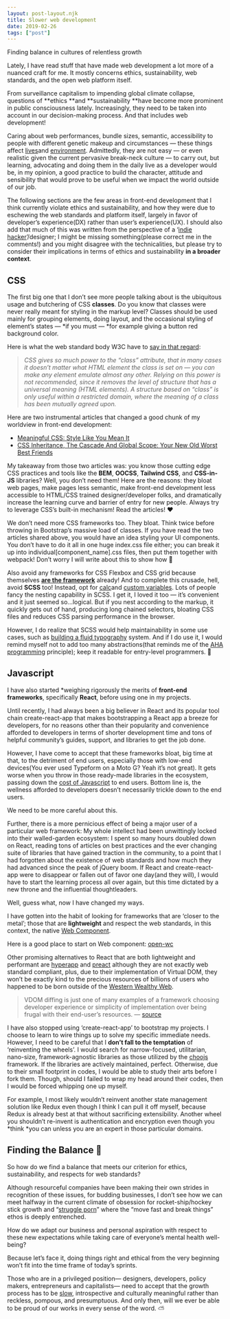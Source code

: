 ```yaml
---
layout: post-layout.njk
title: Slower web development
date: 2019-02-26
tags: ["post"]
---
```


Finding balance in cultures of relentless growth

Lately, I have read stuff that have made web development a lot more of a nuanced craft for me. It mostly concerns ethics, sustainability, web standards, and the open web platform itself.

From surveillance capitalism to impending global climate collapse, questions of **ethics **and **sustainability **have become more prominent in public consciousness lately. Increasingly, they need to be taken into account in our decision-making process. And that includes web development!

Caring about web performances, bundle sizes, semantic, accessibility to people with different genetic makeup and circumstances — these things affect [lives](https://timkadlec.com/remembers/2019-01-09-the-ethics-of-performance/)and [environment](https://serving.green/). Admittedly, they are not easy — or even realistic given the current pervasive break-neck culture — to carry out, but learning, advocating and doing them in the daily live as a developer would be, in my opinion, a good practice to build the character, attitude and sensibility that would prove to be useful when we impact the world outside of our job.

The following sections are the few areas in front-end development that I think currently violate ethics and sustainability, and how they were due to eschewing the web standards and platform itself, largely in favor of developer’s experience(DX) rather than user’s experience(UX). I should also add that much of this was written from the perspective of a ‘[indie hacker](https://www.indiehackers.com/)’/designer; I might be missing something(please correct me in the comments!) and you might disagree with the technicalities, but please try to consider their implications in terms of ethics and sustainability **in a broader context**.

## CSS

The first big one that I don’t see more people talking about is the ubiquitous usage and butchering of CSS **classes**. Do you know that classes were never really meant for styling in the markup level? Classes should be used mainly for grouping elements, doing layout, and the occasional styling of element’s states — *if you must — *for example giving a button red background color.

Here is what the web standard body W3C have to [say in that regard](https://www.w3.org/TR/WD-css2-971104/selector.html#h-6.3.2):

> _CSS gives so much power to the “class” attribute, that in many cases it doesn’t matter what HTML element the class is set on — you can make any element emulate almost any other. Relying on this power is not recommended, since it removes the level of structure that has a universal meaning (HTML elements). A structure based on “class” is only useful within a restricted domain, where the meaning of a class has been mutually agreed upon._

Here are two instrumental articles that changed a good chunk of my worldview in front-end development:

- [Meaningful CSS: Style Like You Mean It](https://alistapart.com/article/meaningful-css-style-like-you-mean-it)
- [CSS Inheritance, The Cascade And Global Scope: Your New Old Worst Best Friends](https://www.smashingmagazine.com/2016/11/css-inheritance-cascade-global-scope-new-old-worst-best-friends/)

My takeaway from those two articles was: you know those cutting edge CSS practices and tools like the **BEM**, **OOCSS**, **Tailwind CSS**, and **CSS-in-JS** libraries? Well, you don’t need them! Here are the reasons: they bloat web pages, make pages less semantic, make front-end development less accessible to HTML/CSS trained designer/developer folks, and dramatically increase the learning curve and barrier of entry for new people. Always try to leverage CSS’s built-in mechanism! Read the articles! ❤️

We don’t need more CSS frameworks too. They bloat. Think twice before throwing in Bootstrap’s massive load of classes. If you have read the two articles shared above, you would have an idea styling your UI components. You don’t have to do it all in one huge index.css file either; you can break it up into individual[component_name].css files, then put them together with webpack! Don’t worry I will write about this to show how 👊

Also avoid any frameworks for CSS Flexbox and CSS grid because themselves [**are the framework**](https://youtu.be/0Gr1XSyxZy0?t=508) already! And to complete this crusade, hell, avoid **SCSS** too! Instead, opt for [calc](https://developer.mozilla.org/en-US/docs/Web/CSS/calc)and [custom variables](https://developer.mozilla.org/en-US/docs/Web/CSS/Using_CSS_variables). Lots of people fancy the nesting capability in SCSS. I get it, I loved it too — it’s convenient and it just seemed so…logical. But if you nest according to the markup, it quickly gets out of hand, producing long chained selectors, bloating CSS files and reduces CSS parsing performance in the browser.

However, I do realize that SCSS would help maintainability in some use cases, such as [building a fluid typography](https://codepen.io/MadeByMike/pen/bEEGvv) system. And if I do use it, I would remind myself not to add too many abstractions(that reminds me of the [AHA programming](https://kentcdodds.com/blog/aha-programming) principle); keep it readable for entry-level programmers. 💌

## Javascript

I have also started \*weighing rigorously the merits of **front-end frameworks**, specifically **React**, before using one in my projects.

Until recently, I had always been a big believer in React and its popular tool chain create-react-app that makes bootstrapping a React app a breeze for developers, for no reasons other than their popularity and convenience afforded to developers in terms of shorter development time and tons of helpful community’s guides, support, and libraries to get the job done.

However, I have come to accept that these frameworks bloat, big time at that, to the detriment of end users, especially those with low-end devices(You ever used Typeform on a Moto G? Yeah it’s not great). It gets worse when you throw in those ready-made libraries in the ecosystem, passing down the [cost of Javascript](https://medium.com/@addyosmani/the-cost-of-javascript-in-2018-7d8950fbb5d4) to end users. Bottom line is, the wellness afforded to developers doesn’t necessarily trickle down to the end users.

We need to be more careful about this.

Further, there is a more pernicious effect of being a major user of a particular web framework: My whole intellect had been unwittingly locked into their walled-garden ecosystem: I spent so many hours doubled down on React, reading tons of articles on best practices and the ever changing suite of libraries that have gained traction in the community, to a point that I had forgotten about the existence of web standards and how much they had advanced since the peak of jQuery boom. If React and create-react-app were to disappear or fallen out of favor one day(and they will), I would have to start the learning process all over again, but this time dictated by a new throne and the influential thoughtleaders.

Well, guess what, now I have changed my ways.

I have gotten into the habit of looking for frameworks that are ‘closer to the metal’; those that are **lightweight** and respect the web standards, in this context, the native [Web Component](https://developer.mozilla.org/en-US/docs/Web/Web_Components).

Here is a good place to start on Web component:
[open-wc](https://open-wc.org/)

Other promising alternatives to React that are both lightweight and performant are [hyperapp](https://github.com/jorgebucaran/hyperapp) and [preact](https://preactjs.com/) although they are not exactly web standard compliant, plus, due to their implementation of Virtual DOM, they won’t be exactly kind to the precious resources of billions of users who happened to be born outside of the [Western Wealthy Web](https://www.smashingmagazine.com/2017/03/world-wide-web-not-wealthy-western-web-part-1/).

> VDOM diffing is just one of many examples of a framework choosing developer experience or simplicity of implementation over being frugal with their end-user’s resources. — [source](https://dassur.ma/things/when-workers/)

I have also stopped using ‘create-react-app’ to bootstrap my projects. I choose to learn to wire things up to solve my specific immediate needs. However, I need to be careful that I **don’t fall to the temptation** of ‘reinventing the wheels’. I would search for narrow-focused, utilitarian, nano-size, framework-agnostic libraries as those utilized by the [choojs](https://github.com/choojs/choo) framework. If the libraries are actively maintained, perfect. Otherwise, due to their small footprint in codes, I would be able to study their arts before I fork them. Though, should I failed to wrap my head around their codes, then I would be forced whipping one up myself.

For example, I most likely wouldn’t reinvent another state management solution like Redux even though I think I can pull it off myself, because Redux is already best at that without sacrificing extensibility. Another wheel you shouldn’t re-invent is authentication and encryption even though you *think *you can unless you are an expert in those particular domains.

## Finding the Balance 🌄

So how do we find a balance that meets our criterion for ethics, sustainability, and respects for web standards?

Although resourceful companies have been making their own strides in recognition of these issues, for budding businesses, I don’t see how we can meet halfway in the current climate of obsession for rocket-ship/hockey stick growth and “[struggle porn](https://medium.com/@nateliason/no-more-struggle-porn-202153a01108)” where the “move fast and break things” ethos is deeply entrenched.

How do we adapt our business and personal aspiration with respect to these new expectations while taking care of everyone’s mental health well-being?

Because let’s face it, doing things right and ethical from the very beginning won’t fit into the time frame of today’s sprints.

Those who are in a privileged position— designers, developers, policy makers, entrepreneurs and capitalists— need to accept that the growth process has to be [slow](https://jackcheng.com/the-slow-web/), introspective and culturally meaningful rather than reckless, pompous, and presumptuous. And only then, will we ever be able to be proud of our works in every sense of the word. ⛅
